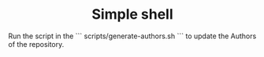 <html>
  <body>
    <h1 align="center">Simple shell</h1>
    <p>Run the script in the ``` scripts/generate-authors.sh ``` to update the Authors of the repository.</p>
  </body>
 </html>

